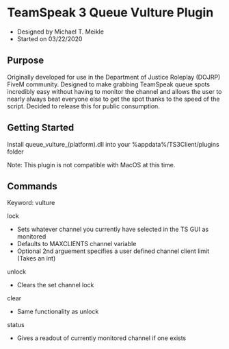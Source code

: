 # TeamSpeak 3 Queue Vulture Plugin
 - Designed by Michael T. Meikle
 - Started on 03/22/2020
 
 ## Purpose
 Originally developed for use in the Department of Justice Roleplay (DOJRP) FiveM community. Designed to make grabbing TeamSpeak queue spots incredibly easy without having to monitor the channel and allows the user to nearly always beat everyone else to get the spot thanks to the speed of the script. Decided to release this for public consumption.
 
## Getting Started 

Install queue_vulture_(platform).dll into your %appdata%/TS3Client/plugins folder

Note: This plugin is not compatible with MacOS at this time.

## Commands

Keyword: vulture

lock
 - Sets whatever channel you currently have selected in the TS GUI as monitored
 - Defaults to MAXCLIENTS channel variable
 - Optional 2nd arguement specifies a user defined channel client limit (Takes an int)
 
unlock
 - Clears the set channel lock
 
clear
 - Same functionality as unlock
 
status
 - Gives a readout of currently monitored channel if one exists 
